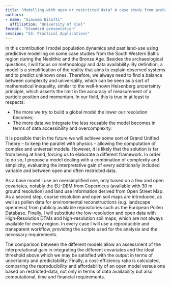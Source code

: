 ```yaml
---
title: "Modelling with open or restricted data? A case study from prehistoric Northern Europe"
authors:
- name: "Giacomo Bilotti"
  affiliation: "University of Kiel"
format: "Standard presentation"
session: "S3: Practical Applications"
---
```


In this contribution I model population dynamics and past land-use using predictive modelling on some case studies from the South Western Baltic region during the Neolithic and the Bronze Age. Besides the archaeological questions, I will focus on methodology and data availability. By definition, a model is a simplification of the reality that aims to explain observed systems and to predict unknown ones. Therefore, we always need to find a balance between complexity and universality, which can be seen as a sort of mathematical inequality, similar to the well-known Heisenberg uncertainty principle, which asserts the limit in the accuracy of measurement of a particle position and momentum. In our field, this is true in at least to respects:

* The more we try to build a global model the lower our resolution becomes;
* The more data we integrate the less reusable the model becomes in terms of data accessibility and
overcomplexity.

It is possible that in the future we will achieve some sort of Grand Unified Theory – to keep the parallel with physics – allowing the computation of complex and universal models. However, it is likely that the solution is far from being at hand, forcing us to elaborate a different framework. In order to do so, I propose a model dealing with a combination of complexity and simplicity, evaluating the interpretative gain of every additionally included variable and between open and often restricted data.

As a base model I use an oversimplified one, only based on a few and open covariates, notably the EU-DEM from Copernicus (available with 30 m ground resolution) and land use information derived from Open Street Map. As a second step, coarse resolution and open soil maps are introduced, as well as pollen data for environmental reconstructions (e.g. landscape openness) from publicly available repositories such as the European Pollen Database. Finally, I will substitute the low-resolution and open data with High-Resolution DTMs and high-resolution soil maps, which are not always available for every region. In every case I will use a reproducible and transparent workflow, providing the scripts used for the analysis and the necessary requirements.

The comparison between the different models allow an assessment of the interpretational gain in integrating the different covariates and the ideal threshold above which we may be satisfied with the output in terms of uncertainty and predictability. Finally, a cost-efficiency ratio is calculated, comparing the reproducibility and affordability of an open model versus one based on restricted-data, not only in terms of data availability but also computational, time and financial requirements.
